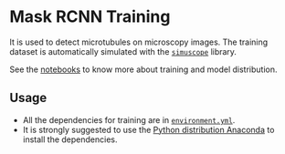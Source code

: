 # Mask RCNN Training

It is used to detect microtubules on microscopy images. The training dataset is automatically simulated with the [`simuscope`](https://github.com/hadim/simuscope) library.

See the [notebooks](Notebooks/) to know more about training and model distribution.

## Usage

- All the dependencies for training are in [`environment.yml`](environment.yml).
- It is strongly suggested to use the [Python distribution Anaconda](https://www.anaconda.com/download/#linux) to install the dependencies. 